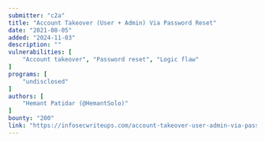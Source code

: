 ```yaml
---
submitter: "c2a"
title: "Account Takeover (User + Admin) Via Password Reset"
date: "2021-08-05"
added: "2024-11-03"
description: ""
vulnerabilities: [
    "Account takeover", "Password reset", "Logic flaw"
]
programs: [
    "undisclosed"
]
authors: [
    "Hemant Patidar (@HemantSolo)"
]
bounty: "200"
link: "https://infosecwriteups.com/account-takeover-user-admin-via-password-reset-322b8020ea6"
---
```




